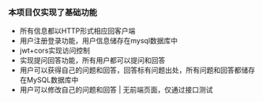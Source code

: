 ### 本项目仅实现了基础功能 ###
* 所有信息都以HTTP形式相应回客户端
* 用户注册登录功能，用户信息储存在mysql数据库中
* jwt+cors实现访问控制
* 实现提问回答功能，所有用户都可以提问和回答
* 用户可以获得自己的问题和回答，回答标有问题出处，所有问题和回答都储存在MySQL数据库中
* 用户可以修改自己的问题和回答
| 无前端页面，仅通过接口测试
